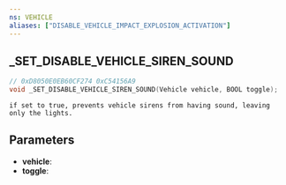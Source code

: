 ```yaml
---
ns: VEHICLE
aliases: ["DISABLE_VEHICLE_IMPACT_EXPLOSION_ACTIVATION"]
---
```

## _SET_DISABLE_VEHICLE_SIREN_SOUND

```c
// 0xD8050E0EB60CF274 0xC54156A9
void _SET_DISABLE_VEHICLE_SIREN_SOUND(Vehicle vehicle, BOOL toggle);
```

```
if set to true, prevents vehicle sirens from having sound, leaving only the lights.
```

## Parameters
* **vehicle**: 
* **toggle**: 

